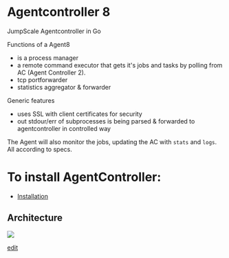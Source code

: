 # Agentcontroller 8

JumpScale Agentcontroller in Go

Functions of a Agent8

- is a process manager
- a remote command executor that gets it's jobs and tasks by polling from AC (Agent Controller 2).
- tcp portforwarder
- statistics aggregator & forwarder

Generic features

- uses SSL with client certificates for security
- out stdour/err of subprocesses is being parsed & forwarded to agentcontroller in controlled way

The Agent will also monitor the jobs, updating the AC with `stats` and `logs`. All according to specs.

# To install AgentController:

- [Installation](Install.html)

## Architecture

![](https://docs.google.com/drawings/d/1qsOzbv2XbwChgsLVV8qCydmH0ki9QLkaB336kt7D1Cg/pub?w=960&h=720)

[edit](https://docs.google.com/drawings/d/1qsOzbv2XbwChgsLVV8qCydmH0ki9QLkaB336kt7D1Cg/edit)

